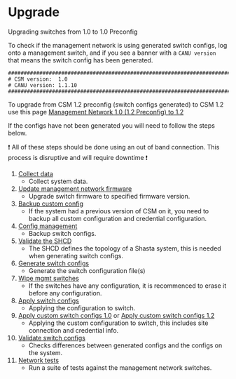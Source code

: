 # Upgrade

Upgrading switches from 1.0 to 1.0 Preconfig

To check if the management network is using generated switch configs, log onto a management switch, and if you see a banner with a `CANU version` that means the switch config has been generated.
```
###############################################################################
# CSM version:  1.0
# CANU version: 1.1.10
###############################################################################
```
To upgrade from CSM 1.2 preconfig (switch configs generated) to CSM 1.2 use this page [Management Network 1.0 (1.2 Preconfig) to 1.2](1.0_to_1.2_upgrade.md)

If the configs have not been generated you will need to follow the steps below.

:exclamation: All of these steps should be done using an out of band connection. This process is disruptive and will require downtime :exclamation: 

1. [Collect data](collect_data.md)
    - Collect system data.
1. [Update management network firmware](firmware/update_management_network_firmware.md)
    - Upgrade switch firmware to specified firmware version.
1. [Backup custom config](backup_custom_config.md)
    - If the system had a previous version of CSM on it, you need to backup all custom configuration and credential configuration.
1. [Config management](config_management.md)
    - Backup switch configs.
1. [Validate the SHCD](validate_shcd.md)
    - The SHCD defines the topology of a Shasta system, this is needed when generating switch configs.
1. [Generate switch configs](generate_switch_configs.md)
    - Generate the switch configuration file(s)
1. [Wipe mgmt switches](wipe_mgmt_switches.md)
    - If the switches have any configuration, it is recommenced to erase it before any configuration.
1. [Apply switch configs](apply_switch_configs.md)  
    - Applying the configuration to switch.
1. [Apply custom switch configs 1.0](apply_custom_config_1.0.md) or [Apply custom switch configs 1.2](apply_custom_config_1.2.md)  
    - Applying the custom configuration to switch, this includes site connection and credential info.
1. [Validate switch configs](validate_switch_configs.md) 
    - Checks differences between generated configs and the configs on the system.
1. [Network tests](network_tests.md)
    - Run a suite of tests against the management network switches.